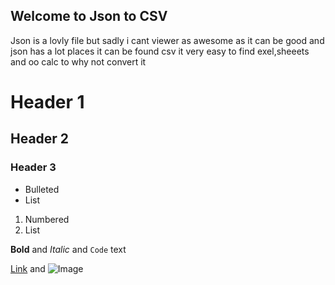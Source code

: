 ## Welcome to Json to CSV
Json is a lovly file but sadly i cant viewer as awesome as it can be good
and json has a lot places it can be found
csv it very easy to find exel,sheeets and oo calc
to why not convert it
# Header 1
## Header 2
### Header 3

- Bulleted
- List

1. Numbered
2. List

**Bold** and _Italic_ and `Code` text

[Link](https://github.com/srini-pro/JSON-to-CSV/) and ![Image](https://repository-images.githubusercontent.com/395735231/2a53fef9-8ab3-43eb-928d-7cfe9ed52758)
```
